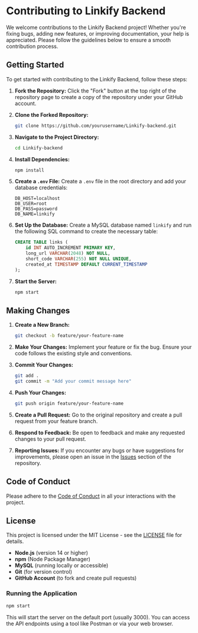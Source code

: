 # Contributing to Linkify Backend

We welcome contributions to the Linkify Backend project! Whether you're fixing bugs, adding new features, or improving documentation, your help is appreciated.
Please follow the guidelines below to ensure a smooth contribution process.

## Getting Started

To get started with contributing to the Linkify Backend, follow these steps:

1. **Fork the Repository:**
    Click the "Fork" button at the top right of the repository page to create a copy of the repository under your GitHub account.
2. **Clone the Forked Repository:**

    ```bash
    git clone https://github.com/yourusername/Linkify-backend.git
    ```

3. **Navigate to the Project Directory:**

    ```bash
    cd Linkify-backend
    ```

4. **Install Dependencies:**

    ```bash
    npm install
    ```

5. **Create a `.env` File:**
    Create a `.env` file in the root directory and add your database credentials:

    ```env
    DB_HOST=localhost
    DB_USER=root
    DB_PASS=password
    DB_NAME=linkify
    ```

6. **Set Up the Database:**
    Create a MySQL database named `linkify` and run the following SQL command to create the necessary table:

    ```sql
    CREATE TABLE links (
        id INT AUTO_INCREMENT PRIMARY KEY,
        long_url VARCHAR(2048) NOT NULL,
        short_code VARCHAR(255) NOT NULL UNIQUE,
        created_at TIMESTAMP DEFAULT CURRENT_TIMESTAMP
    );
    ```

7. **Start the Server:**

    ```bash
    npm start
    ```

## Making Changes

1. **Create a New Branch:**

    ```bash
    git checkout -b feature/your-feature-name
    ```

2. **Make Your Changes:**
    Implement your feature or fix the bug. Ensure your code follows the existing style and conventions.
3. **Commit Your Changes:**

    ```bash
    git add .
    git commit -m "Add your commit message here"
    ```

4. **Push Your Changes:**

    ```bash
    git push origin feature/your-feature-name
    ```

5. **Create a Pull Request:**
    Go to the original repository and create a pull request from your feature branch.

6. **Respond to Feedback:**
    Be open to feedback and make any requested changes to your pull request.

7. **Reporting Issues:**
    If you encounter any bugs or have suggestions for improvements, please open an issue in the [Issues](https://github.com/owen-6936/Linkify-backend/issues) section of the repository.

## Code of Conduct

Please adhere to the [Code of Conduct](CODE_OF_CONDUCT.md) in all your interactions with the project.

## License

This project is licensed under the MIT License - see the [LICENSE](LICENSE) file for details.

* **Node.js** (version 14 or higher)
* **npm** (Node Package Manager)
* **MySQL** (running locally or accessible)
* **Git** (for version control)
* **GitHub Account** (to fork and create pull requests)

### Running the Application

```bash
npm start
```

This will start the server on the default port (usually 3000). You can access the API endpoints using a tool like Postman or via your web browser.
